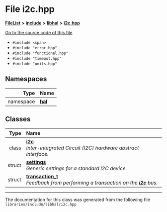 

# File i2c.hpp



[**FileList**](files.md) **>** [**include**](dir_cba0faac6e93618a6e2539705915bd70.md) **>** [**libhal**](dir_c21661262b37aa135a14febc024e67d7.md) **>** [**i2c.hpp**](libhal_2i2c_8hpp.md)

[Go to the source code of this file](libhal_2i2c_8hpp_source.md)



* `#include <span>`
* `#include "error.hpp"`
* `#include "functional.hpp"`
* `#include "timeout.hpp"`
* `#include "units.hpp"`













## Namespaces

| Type | Name |
| ---: | :--- |
| namespace | [**hal**](namespacehal.md) <br> |


## Classes

| Type | Name |
| ---: | :--- |
| class | [**i2c**](classhal_1_1i2c.md) <br>_Inter-integrated Circuit (I2C) hardware abstract interface._  |
| struct | [**settings**](structhal_1_1i2c_1_1settings.md) <br>_Generic settings for a standard I2C device._  |
| struct | [**transaction\_t**](structhal_1_1i2c_1_1transaction__t.md) <br>_Feedback from performing a transaction on the_ [_**i2c**_](classhal_1_1i2c.md) _bus._ |



















































------------------------------
The documentation for this class was generated from the following file `libraries/include/libhal/i2c.hpp`

